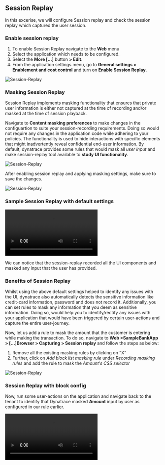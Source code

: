 ## Session Replay

In this excerise, we will configure Session replay and check the session replay which captured the user session.

### Enable session replay

1. To enable Session Replay navigate to the **Web** menu
1. Select the application which needs to be configured.
1. Select the **More [...]** button **> Edit**.
1. From the application settings menu, go to **General settings > Enablement and cost control** and turn on **Enable Session Replay**.

![Session-Replay](../../../asset../../../assets/images/02-SessionReplay.png)

### Masking Session Replay
Session Replay implements masking functionality that ensures that private user information is either not captured at the time of recording and/or masked at the time of session playback.

Navigate to **Content masking preferences** to make changes in the configuartion to suite your session-recording requirements. Doing so would not require any changes in the application code while adhering to your policies. The functionality is used to hide interactions with specific elements that might inadvertently reveal confidential end-user information. By default, dynatrace provides some rules that would mask all *user input* and make session-replay tool available to **study UI functionality**.

![Session-Replay](../../../asset../../../assets/images/02-MaskReplay.png)

After enabling session replay and applying masking settings, make sure to save the changes.

![Session-Replay](../../../asset../../../assets/images/02-SaveReplay.png)

### Sample Session Replay with default settings

![SessionReplay-Example-default](../../../asset../../../assets/images/02-SessionReplay-default.mp4)

We can notice that the session-replay recorded all the UI components and masked any input that the user has provided.

### Benefits of Session Replay

Whilst using the above default settings helped to identify any issues with the UI, dynatrace also automatically detects the sensitive information like credit-card information, password and does not record it. Additionally, you can set rules to mask any information that you deem as sensitive information. Doing so, would help you to identify/rectify any issues with your application that would have been triggered by certain user-actions and capture the entire user-journey.

Now, let us add a rule to mask the amount that the customer is entering while making the transaction. To do so, navigate to **Web >SampleBankApp > [...]Browser > Capturing > Session replay** and follow the steps as below:
1. Remove all the existing masking rules by clicking on "X"
1. Further, click on *Add block list masking rule* under *Recording masking rules* and add the rule to mask the *Amount's CSS selector*

![Session-Replay](../../../asset../../../assets/images/02-SessionReplayBlock.png)

### Session Replay with block config
Now, run some user-actions on the application and navigate back to the tenant to identify that Dynatrace masked **Amount** input by user as configured in our rule earlier.

![SessionReplay-Example-with-block](../../../asset../../../assets/images/02-SessionReplay-with-block.mp4)
